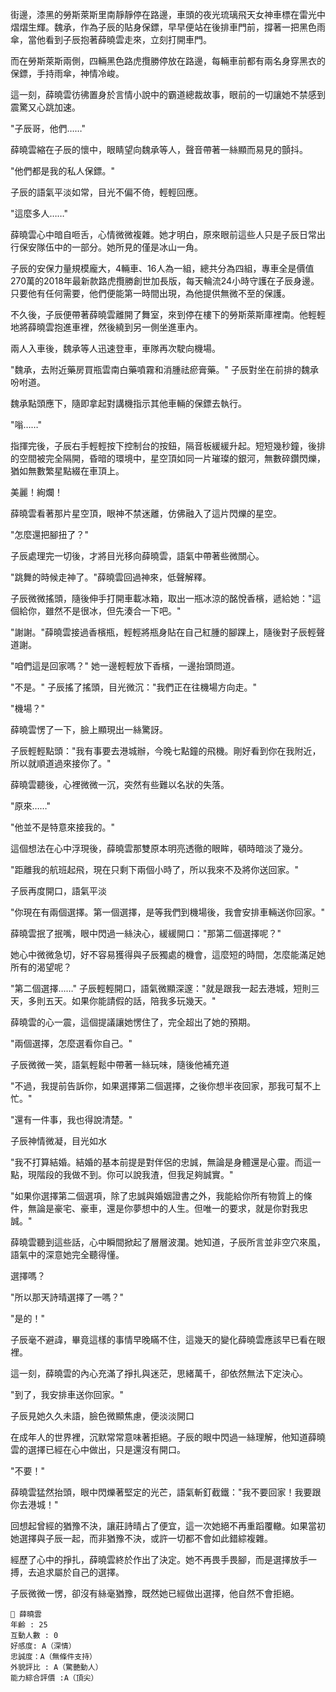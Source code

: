 街邊，漆黑的勞斯萊斯里南靜靜停在路邊，車頭的夜光琉璃飛天女神車標在雷光中熠熠生輝。魏承，作為子辰的貼身保鏢，早早便站在後排車門前，撐著一把黑色雨傘，當他看到子辰抱著薛曉雲走來，立刻打開車門。

而在勞斯萊斯兩側，四輛黑色路虎攬勝停放在路邊，每輛車前都有兩名身穿黑衣的保鏢，手持雨傘，神情冷峻。

這一刻，薛曉雲彷彿置身於言情小說中的霸道總裁故事，眼前的一切讓她不禁感到震驚又心跳加速。


"子辰哥，他們……"

薛曉雲縮在子辰的懷中，眼睛望向魏承等人，聲音帶著一絲顯而易見的顫抖。

"他們都是我的私人保鏢。"

子辰的語氣平淡如常，目光不偏不倚，輕輕回應。

"這麼多人……"

薛曉雲心中暗自咂舌，心情微微複雜。她才明白，原來眼前這些人只是子辰日常出行保安隊伍中的一部分。她所見的僅是冰山一角。

子辰的安保力量規模龐大，4輛車、16人為一組，總共分為四組，專車全是價值270萬的2018年最新款路虎攬勝創世加長版，每天輪流24小時守護在子辰身邊。只要他有任何需要，他們便能第一時間出現，為他提供無微不至的保護。

不久後，子辰便帶著薛曉雲離開了舞室，來到停在樓下的勞斯萊斯庫裡南。他輕輕地將薛曉雲抱進車裡，然後繞到另一側坐進車內。

兩人入車後，魏承等人迅速登車，車隊再次駛向機場。

"魏承，去附近藥房買瓶雲南白藥噴霧和消腫祛瘀膏藥。" 子辰對坐在前排的魏承吩咐道。

魏承點頭應下，隨即拿起對講機指示其他車輛的保鏢去執行。

"嗡……"

指揮完後，子辰右手輕輕按下控制台的按鈕，隔音板緩緩升起。短短幾秒鐘，後排的空間被完全隔開，昏暗的環境中，星空頂如同一片璀璨的銀河，無數碎鑽閃爍，猶如無數繁星點綴在車頂上。

美麗！絢爛！

薛曉雲看著那片星空頂，眼神不禁迷離，仿佛融入了這片閃爍的星空。

"怎麼還把腳扭了？"

子辰處理完一切後，才將目光移向薛曉雲，語氣中帶著些微關心。

"跳舞的時候走神了。"薛曉雲回過神來，低聲解釋。

子辰微微搖頭，隨後伸手打開車載冰箱，取出一瓶冰涼的酩悅香檳，遞給她："這個給你，雖然不是很冰，但先湊合一下吧。"

"謝謝。"薛曉雲接過香檳瓶，輕輕將瓶身貼在自己紅腫的腳踝上，隨後對子辰輕聲道謝。

"咱們這是回家嗎？" 她一邊輕輕放下香檳，一邊抬頭問道。

"不是。" 子辰搖了搖頭，目光微沉："我們正在往機場方向走。"

"機場？"

薛曉雲愣了一下，臉上顯現出一絲驚訝。

子辰輕輕點頭："我有事要去港城辦，今晚七點鐘的飛機。剛好看到你在我附近，所以就順道過來接你了。"

薛曉雲聽後，心裡微微一沉，突然有些難以名狀的失落。

"原來……"

"他並不是特意來接我的。" 

這個想法在心中浮現後，薛曉雲那雙原本明亮透徹的眼眸，頓時暗淡了幾分。

"距離我的航班起飛，現在只剩下兩個小時了，所以我來不及將你送回家。" 

子辰再度開口，語氣平淡

"你現在有兩個選擇。第一個選擇，是等我們到機場後，我會安排車輛送你回家。"

薛曉雲抿了抿嘴，眼中閃過一絲決心，緩緩開口："那第二個選擇呢？"

她心中微微急切，好不容易獲得與子辰獨處的機會，這麼短的時間，怎麼能滿足她所有的渴望呢？

"第二個選擇……" 子辰輕輕開口，語氣微顯深邃："就是跟我一起去港城，短則三天，多則五天。如果你能請假的話，陪我多玩幾天。"

薛曉雲的心一震，這個提議讓她愣住了，完全超出了她的預期。

"兩個選擇，怎麼選看你自己。" 

子辰微微一笑，語氣輕鬆中帶著一絲玩味，隨後他補充道

"不過，我提前告訴你，如果選擇第二個選擇，之後你想半夜回家，那我可幫不上忙。"

"還有一件事，我也得說清楚。" 

子辰神情微凝，目光如水

"我不打算結婚。結婚的基本前提是對伴侶的忠誠，無論是身體還是心靈。而這一點，現階段的我做不到。你可以說我渣，但我足夠誠實。"

"如果你選擇第二個選項，除了忠誠與婚姻證書之外，我能給你所有物質上的條件，無論是豪宅、豪車，還是你夢想中的人生。但唯一的要求，就是你對我忠誠。" 

薛曉雲聽到這些話，心中瞬間掀起了層層波瀾。她知道，子辰所言並非空穴來風，語氣中的深意她完全聽得懂。

選擇嗎？

"所以那天詩晴選擇了一嗎？"

"是的！"

子辰毫不避諱，畢竟這樣的事情早晚瞞不住，這幾天的變化薛曉雲應該早已看在眼裡。

這一刻，薛曉雲的內心充滿了掙扎與迷茫，思緒萬千，卻依然無法下定決心。

"到了，我安排車送你回家。" 

子辰見她久久未語，臉色微顯焦慮，便淡淡開口

在成年人的世界裡，沉默常常意味著拒絕。子辰的眼中閃過一絲理解，他知道薛曉雲的選擇已經在心中做出，只是還沒有開口。

"不要！"

薛曉雲猛然抬頭，眼中閃爍著堅定的光芒，語氣斬釘截鐵："我不要回家！我要跟你去港城！"

回想起曾經的猶豫不決，讓莊詩晴占了便宜，這一次她絕不再重蹈覆轍。如果當初她選擇與子辰一起，而非猶豫不決，或許一切都不會如此錯綜複雜。

經歷了心中的掙扎，薛曉雲終於作出了決定。她不再畏手畏腳，而是選擇放手一搏，去追求屬於自己的選擇。

子辰微微一愣，卻沒有絲毫猶豫，既然她已經做出選擇，他自然不會拒絕。

```
📰 薛曉雲
年齡 : 25
互動人數 : 0
好感度: A（深情）
忠誠度：A（無條件支持）
外貌評比 : A（驚艷動人）
能力綜合評價 :A（頂尖）
```